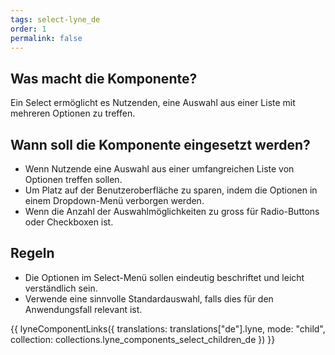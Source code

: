 ```yaml
---
tags: select-lyne_de
order: 1
permalink: false
---
```


## Was macht die Komponente?
Ein Select ermöglicht es Nutzenden, eine Auswahl aus einer Liste mit mehreren Optionen zu treffen.

## Wann soll die Komponente eingesetzt werden?
* Wenn Nutzende eine Auswahl aus einer umfangreichen Liste von Optionen treffen sollen.
* Um Platz auf der Benutzeroberfläche zu sparen, indem die Optionen in einem Dropdown-Menü verborgen werden.
* Wenn die Anzahl der Auswahlmöglichkeiten zu gross für Radio-Buttons oder Checkboxen ist.

## Regeln
* Die Optionen im Select-Menü sollen eindeutig beschriftet und leicht verständlich sein.
* Verwende eine sinnvolle Standardauswahl, falls dies für den Anwendungsfall relevant ist.

{{ lyneComponentLinks({
  translations: translations["de"].lyne,
  mode: "child",
  collection: collections.lyne_components_select_children_de
}) }}
